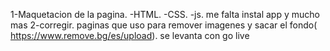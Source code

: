 1-Maquetacion de la pagina.
-HTML.
-CSS.
-js.
me falta instal app y mucho mas
2-corregir. 
paginas que uso para remover imagenes y sacar el fondo( https://www.remove.bg/es/upload).
se levanta con go live